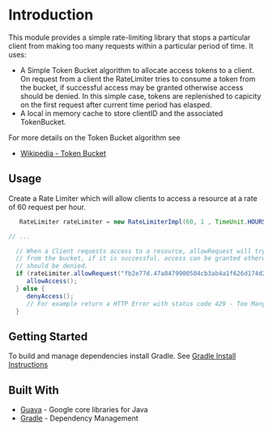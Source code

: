 # Introduction
This module provides a simple rate-limiting library that stops a particular client from making too many requests within a particular period of time. It uses:
* A Simple Token Bucket algorithm to allocate access tokens to a client. On request from a client the RateLimiter tries to consume a token from the bucket, if successful access may be granted otherwise access should be denied. In this simple case, tokens are replenished to capicity on the first request after current time period has elasped.
* A local in memory cache to store clientID and the associated TokenBucket.

For more details on the Token Bucket algorithm see
* [Wikipedia - Token Bucket](http://en.wikipedia.org/wiki/Token_bucket)

## Usage
Create a Rate Limiter which will allow clients to access a resource at a rate of 60 request per hour.
```java
   RateLimiter rateLimiter = new RateLimiterImpl(60, 1 , TimeUnit.HOURS);

// ...

  // When a Client requests access to a resource, allowRequest will try to consume a token
  // from the bucket, if it is successful, access can be granted otherwise access
  // should be denied.
  if (rateLimiter.allowRequest("fb2e77d.47a0479900504cb3ab4a1f626d174d2d") {
     allowAccess();
  } else {
     denyAccess();
     // For example return a HTTP Error with status code 429 - Too Many Requests
  }
```

## Getting Started
To build and manage dependencies install Gradle.
See [Gradle Install Instructions](https://gradle.org/install/)

## Built With
* [Guava](https://github.com/google/guava) - Google core libraries for Java
* [Gradle](https://gradle.org/) - Dependency Management
